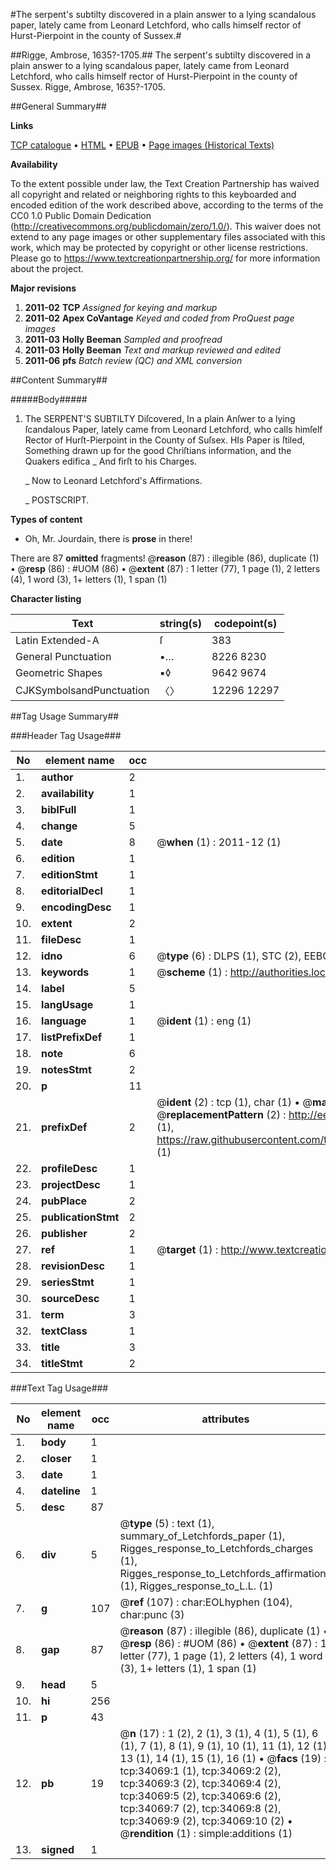 #The serpent's subtilty discovered in a plain answer to a lying scandalous paper, lately came from Leonard Letchford, who calls himself rector of Hurst-Pierpoint in the county of Sussex.#

##Rigge, Ambrose, 1635?-1705.##
The serpent's subtilty discovered in a plain answer to a lying scandalous paper, lately came from Leonard Letchford, who calls himself rector of Hurst-Pierpoint in the county of Sussex.
Rigge, Ambrose, 1635?-1705.

##General Summary##

**Links**

[TCP catalogue](http://www.ota.ox.ac.uk/tcp/)  • 
[HTML](http://tei.it.ox.ac.uk/tcp/Texts-HTML/free/A57/A57308.html)  • 
[EPUB](http://tei.it.ox.ac.uk/tcp/Texts-EPUB/free/A57/A57308.epub) • 
[Page images (Historical Texts)](https://historicaltexts.jisc.ac.uk/eebo-99829628e)

**Availability**

To the extent possible under law, the Text Creation Partnership has waived all copyright and related or neighboring rights to this keyboarded and encoded edition of the work described above, according to the terms of the CC0 1.0 Public Domain Dedication (http://creativecommons.org/publicdomain/zero/1.0/). This waiver does not extend to any page images or other supplementary files associated with this work, which may be protected by copyright or other license restrictions. Please go to https://www.textcreationpartnership.org/ for more information about the project.

**Major revisions**

1. __2011-02__ __TCP__ *Assigned for keying and markup*
1. __2011-02__ __Apex CoVantage__ *Keyed and coded from ProQuest page images*
1. __2011-03__ __Holly Beeman__ *Sampled and proofread*
1. __2011-03__ __Holly Beeman__ *Text and markup reviewed and edited*
1. __2011-06__ __pfs__ *Batch review (QC) and XML conversion*

##Content Summary##

#####Body#####

1. The SERPENT'S SUBTILTY Diſcovered, In a plain Anſwer to a lying ſcandalous Paper, lately came from Leonard Letchford, who calls himſelf Rector of Hurſt-Pierpoint in the County of Suſsex.
HIs Paper is ſtiled, Something drawn up for the good Chriſtians information, and the Quakers edifica
    _ And firſt to his Charges.

    _ Now to Leonard Letchford's Affirmations.

    _ POSTSCRIPT.

**Types of content**

  * Oh, Mr. Jourdain, there is **prose** in there!

There are 87 **omitted** fragments! 
 @__reason__ (87) : illegible (86), duplicate (1)  •  @__resp__ (86) : #UOM (86)  •  @__extent__ (87) : 1 letter (77), 1 page (1), 2 letters (4), 1 word (3), 1+ letters (1), 1 span (1)

**Character listing**


|Text|string(s)|codepoint(s)|
|---|---|---|
|Latin Extended-A|ſ|383|
|General Punctuation|•…|8226 8230|
|Geometric Shapes|▪◊|9642 9674|
|CJKSymbolsandPunctuation|〈〉|12296 12297|

##Tag Usage Summary##

###Header Tag Usage###

|No|element name|occ|attributes|
|---|---|---|---|
|1.|__author__|2||
|2.|__availability__|1||
|3.|__biblFull__|1||
|4.|__change__|5||
|5.|__date__|8| @__when__ (1) : 2011-12 (1)|
|6.|__edition__|1||
|7.|__editionStmt__|1||
|8.|__editorialDecl__|1||
|9.|__encodingDesc__|1||
|10.|__extent__|2||
|11.|__fileDesc__|1||
|12.|__idno__|6| @__type__ (6) : DLPS (1), STC (2), EEBO-CITATION (1), PROQUEST (1), VID (1)|
|13.|__keywords__|1| @__scheme__ (1) : http://authorities.loc.gov/ (1)|
|14.|__label__|5||
|15.|__langUsage__|1||
|16.|__language__|1| @__ident__ (1) : eng (1)|
|17.|__listPrefixDef__|1||
|18.|__note__|6||
|19.|__notesStmt__|2||
|20.|__p__|11||
|21.|__prefixDef__|2| @__ident__ (2) : tcp (1), char (1)  •  @__matchPattern__ (2) : ([0-9\-]+):([0-9IVX]+) (1), (.+) (1)  •  @__replacementPattern__ (2) : http://eebo.chadwyck.com/downloadtiff?vid=$1&page=$2 (1), https://raw.githubusercontent.com/textcreationpartnership/Texts/master/tcpchars.xml#$1 (1)|
|22.|__profileDesc__|1||
|23.|__projectDesc__|1||
|24.|__pubPlace__|2||
|25.|__publicationStmt__|2||
|26.|__publisher__|2||
|27.|__ref__|1| @__target__ (1) : http://www.textcreationpartnership.org/docs/. (1)|
|28.|__revisionDesc__|1||
|29.|__seriesStmt__|1||
|30.|__sourceDesc__|1||
|31.|__term__|3||
|32.|__textClass__|1||
|33.|__title__|3||
|34.|__titleStmt__|2||


###Text Tag Usage###

|No|element name|occ|attributes|
|---|---|---|---|
|1.|__body__|1||
|2.|__closer__|1||
|3.|__date__|1||
|4.|__dateline__|1||
|5.|__desc__|87||
|6.|__div__|5| @__type__ (5) : text (1), summary_of_Letchfords_paper (1), Rigges_response_to_Letchfords_charges (1), Rigges_response_to_Letchfords_affirmations (1), Rigges_response_to_L.L. (1)|
|7.|__g__|107| @__ref__ (107) : char:EOLhyphen (104), char:punc (3)|
|8.|__gap__|87| @__reason__ (87) : illegible (86), duplicate (1)  •  @__resp__ (86) : #UOM (86)  •  @__extent__ (87) : 1 letter (77), 1 page (1), 2 letters (4), 1 word (3), 1+ letters (1), 1 span (1)|
|9.|__head__|5||
|10.|__hi__|256||
|11.|__p__|43||
|12.|__pb__|19| @__n__ (17) : 1 (2), 2 (1), 3 (1), 4 (1), 5 (1), 6 (1), 7 (1), 8 (1), 9 (1), 10 (1), 11 (1), 12 (1), 13 (1), 14 (1), 15 (1), 16 (1)  •  @__facs__ (19) : tcp:34069:1 (1), tcp:34069:2 (2), tcp:34069:3 (2), tcp:34069:4 (2), tcp:34069:5 (2), tcp:34069:6 (2), tcp:34069:7 (2), tcp:34069:8 (2), tcp:34069:9 (2), tcp:34069:10 (2)  •  @__rendition__ (1) : simple:additions (1)|
|13.|__signed__|1||
